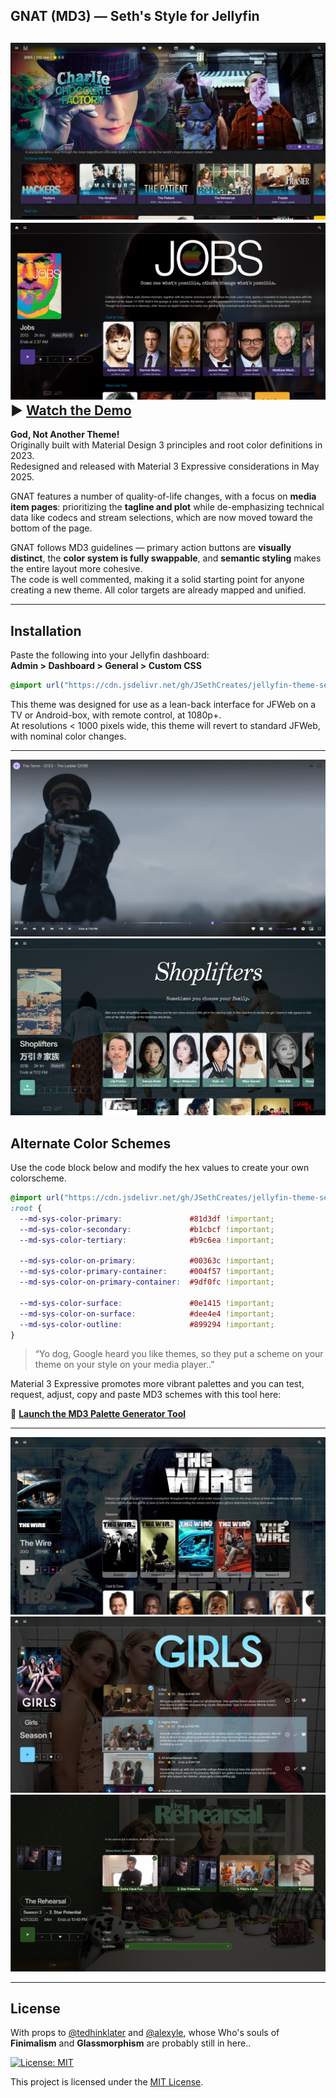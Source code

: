 ## GNAT (MD3) — Seth's Style for Jellyfin
![Homepage with Seth's Spotlight](https://raw.githubusercontent.com/JSethCreates/jellyfin-theme-sethstyle/main/screenshots/1homepage.png)
![Media Item Page](https://raw.githubusercontent.com/JSethCreates/jellyfin-theme-sethstyle/main/screenshots/2movie.png)
▶️ [Watch the Demo](https://vimeo.com/1095523100)
---
**God, Not Another Theme!**  
Originally built with Material Design 3 principles and root color definitions in 2023.  
Redesigned and released with Material 3 Expressive considerations in May 2025.
 
GNAT features a number of quality-of-life changes, with a focus on **media item pages**: prioritizing the **tagline and plot** while de-emphasizing technical data like codecs and stream selections, which are now moved toward the bottom of the page.

GNAT follows MD3 guidelines — primary action buttons are **visually distinct**, the **color system is fully swappable**, and **semantic styling** makes the entire layout more cohesive.  
The code is well commented, making it a solid starting point for anyone creating a new theme. All color targets are already mapped and unified.

---

## Installation

Paste the following into your Jellyfin dashboard:  
**Admin > Dashboard > General > Custom CSS**

```css
@import url("https://cdn.jsdelivr.net/gh/JSethCreates/jellyfin-theme-sethstyle@v5.2.7/jellyfin-theme-sethstyle.css");
```

This theme was designed for use as a lean-back interface for JFWeb on a TV or Android-box, with remote control, at 1080p+.  
At resolutions < 1000 pixels wide, this theme will revert to standard JFWeb, with nominal color changes.

---

![Basic OSD](https://raw.githubusercontent.com/JSethCreates/jellyfin-theme-sethstyle/main/screenshots/3osd.png)
![Color Variant - Movie](https://raw.githubusercontent.com/JSethCreates/jellyfin-theme-sethstyle/main/screenshots/4movie.png)  

## Alternate Color Schemes

Use the code block below and modify the hex values to create your own colorscheme.

```css
@import url("https://cdn.jsdelivr.net/gh/JSethCreates/jellyfin-theme-sethstyle@v5.2.7/jellyfin-theme-sethstyle.css");
:root {
  --md-sys-color-primary:               #81d3df !important;
  --md-sys-color-secondary:             #b1cbcf !important;
  --md-sys-color-tertiary:              #b9c6ea !important;

  --md-sys-color-on-primary:            #00363c !important;
  --md-sys-color-primary-container:     #004f57 !important;
  --md-sys-color-on-primary-container:  #9df0fc !important;

  --md-sys-color-surface:               #0e1415 !important;
  --md-sys-color-on-surface:            #dee4e4 !important;
  --md-sys-color-outline:               #899294 !important;
}

```
> “Yo dog, Google heard you like themes, so they put a scheme on your theme on your style on your media player..”

Material 3 Expressive promotes more vibrant palettes and you can test, request, adjust, copy and paste MD3 schemes with this tool here:

🎨 [**Launch the MD3 Palette Generator Tool**](https://jsethcreates.github.io/web-tool-md3-palette-lab/)

---

![Series Page](https://raw.githubusercontent.com/JSethCreates/jellyfin-theme-sethstyle/main/screenshots/5series.png)  
![Season View](https://raw.githubusercontent.com/JSethCreates/jellyfin-theme-sethstyle/main/screenshots/6season.png)  
![Episode Detail](https://raw.githubusercontent.com/JSethCreates/jellyfin-theme-sethstyle/main/screenshots/7episode.png)

---

## License

With props to [@tedhinklater](https://github.com/tedhinklater) and [@alexyle](https://github.com/alexyle), whose Who's souls of **Finimalism** and **Glassmorphism** are probably still in here.. 

[![License: MIT](https://img.shields.io/badge/License-MIT-yellow.svg)](LICENSE)

This project is licensed under the [MIT License](LICENSE).

